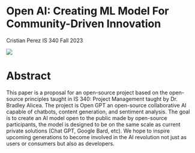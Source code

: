 Open AI: Creating ML Model For Community-Driven Innovation
======================

Cristian Perez
IS 340
Fall 2023

![](https://github.com/cristianp357/stuff/blob/main/logo-color.png)

# Abstract
This paper is a proposal for an open-source project based on the open-source principles taught in IS 340: Project Management taught by Dr. Bradley Alicea. The project is Open GPT an open-source collaborative AI capable of chatbots, content generation, and sentiment analysis. The goal is to create an AI model open to the public made by open-source participants, the model is designed to be on the same scale as current private solutions (Chat GPT, Google Bard, etc). We hope to inspire upcoming generations to become involved in the AI revolution not just as users or consumers but also as developers.

